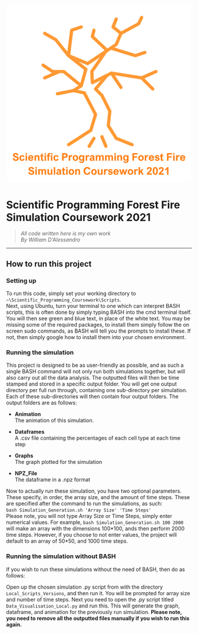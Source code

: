 <p align=center>
  <img src = "README_Media/Overall_Burning_Tree.png" width="500">
</p>

# **Scientific Programming Forest Fire Simulation Coursework 2021**


>_All code written here is my own work
<br> By William D'Alessandro_

---

## **How to run this project**

### **Setting up**



To run this code, simply set your working directory to `~\Scientific_Programming_Coursework\Scripts`. <br>
Next, using Ubuntu, turn your terminal to one which can interpret BASH scripts, this is often done by simply typing BASH into the cmd terminal itself.
You will then see green and blue text, in place of the white text. You may be missing some of the required packages, to install them simply follow the on screen sudo commands, as BASH will tell you the prompts to install these. If not, then simply google how to install them into your chosen environment.



### **Running the simulation**



This project is designed to be as user-friendly as possible, and as such a single BASH command will not only run both simulations together, but will also carry out all the data analysis. The outputted files will then be time stamped and stored in a specific output folder. You will get one output directory per full run through, containing one sub-directory per simulation. Each of these sub-directories will then contain four output folders. The output folders are as follows:



* **Animation**<br>
        The animation of this simulation.

* **Dataframes**<br>
     A .csv file containing the percentages of each cell type at each time step

* **Graphs**<br>
      The graph plotted for the simulation

* **NPZ_File**<br>
      The dataframe in a .npz format



Now to actually run these simulation, you have two optional parameters. These specify, in order, the array size, and the amount of time steps. These are specified after the command to run the simulations, as such:<br>`bash Simulation_Generation.sh 'Array Size' 'Time Steps'`<br>Please note, you will not type Array Size or Time Steps, simply enter numerical values. For example, `bash Simulation_Generation.sh 100 2000` will make an array with the dimensions 100\*100, ands then perform 2000 time steps. However, if you choose to not enter values, the project will default to an array of 50\*50, and 1000 time steps.




### **Running the simulation without BASH**

If you wish to run these simulations without the need of BASH, then do as follows: <br>

Open up the chosen simulation .py script from with the directory `Local_Scripts_Versions`, and then run it. You will be prompted for array size and number of time steps. Next you need to open the .py script titled `Data_Visualisation_Local.py` and run this. This will generate the graph, dataframe, and animation for the previously run simulation. **Please note, you need to remove all the outputted files manually if you wish to run this again.**
